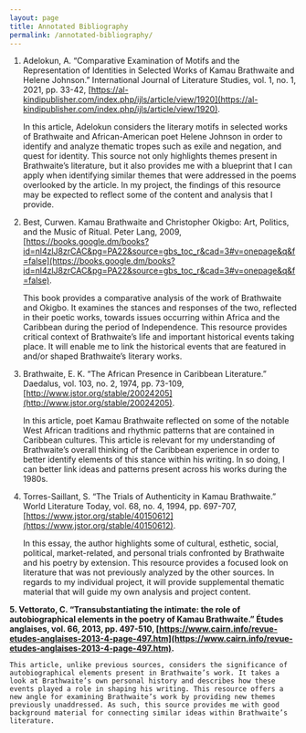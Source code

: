 ```yaml
---
layout: page
title: Annotated Bibliography
permalink: /annotated-bibliography/
---
```

<style>
div{
  text-align: justify;
  text-justify: inter-word;
}
</style>

1. Adelokun, A. “Comparative Examination of Motifs and the Representation of Identities in Selected Works of Kamau Brathwaite and Helene Johnson.” International Journal of Literature Studies, vol. 1, no. 1, 2021, pp. 33-42, [https://al-kindipublisher.com/index.php/ijls/article/view/1920](https://al-kindipublisher.com/index.php/ijls/article/view/1920).

    In this article, Adelokun considers the literary motifs in selected works of Brathwaite and African-American poet Helene Johnson in order to identify and analyze thematic tropes such as exile and negation, and quest for identity. This source not only highlights themes present in Brathwaite’s literature, but it also provides me with a blueprint that I can apply when identifying similar themes that were addressed in the poems overlooked by the article. In my project, the findings of this resource may be expected to reflect some of the content and analysis that I provide.

2. Best, Curwen. Kamau Brathwaite and Christopher Okigbo: Art, Politics, and the Music of Ritual. Peter Lang, 2009, [https://books.google.dm/books?id=nl4zlJ8zrCAC&pg=PA22&source=gbs_toc_r&cad=3#v=onepage&q&f=false](https://books.google.dm/books?id=nl4zlJ8zrCAC&pg=PA22&source=gbs_toc_r&cad=3#v=onepage&q&f=false).

    This book provides a comparative analysis of the work of Brathwaite and Okigbo. It examines the stances and responses of the two, reflected in their poetic works, towards issues occurring within Africa and the Caribbean during the period of Independence. This resource provides critical context of Brathwaite’s life and important historical events taking place. It will enable me to link the historical events that are featured in and/or shaped Brathwaite’s literary works.

3. Brathwaite, E. K. “The African Presence in Caribbean Literature.” Daedalus, vol. 103, no. 2, 1974, pp. 73-109, [http://www.jstor.org/stable/20024205](http://www.jstor.org/stable/20024205).

    In this article, poet Kamau Brathwaite reflected on some of the notable West African traditions and rhythmic patterns that are contained in Caribbean cultures. This article is relevant for my understanding of Brathwaite’s overall thinking of the Caribbean experience in order to better identify elements of this stance within his writing. In so doing, I can better link ideas and patterns present across his works during the 1980s.

4. Torres-Saillant, S. “The Trials of Authenticity in Kamau Brathwaite.” World Literature Today, vol. 68, no. 4, 1994, pp. 697-707, [https://www.jstor.org/stable/40150612](https://www.jstor.org/stable/40150612).

    In this essay, the author highlights some of cultural, esthetic, social, political, market-related, and personal trials confronted by Brathwaite and his poetry by extension. This resource provides a focused look on literature that was not previously analyzed by the other sources. In regards to my individual project, it will provide supplemental thematic material that will guide my own analysis and project content.

**5. Vettorato, C. “Transubstantiating the intimate: the role of autobiographical elements in the poetry of Kamau Brathwaite.” Études anglaises, vol. 66, 2013, pp. 497-510, [https://www.cairn.info/revue-etudes-anglaises-2013-4-page-497.htm](https://www.cairn.info/revue-etudes-anglaises-2013-4-page-497.htm).**

    This article, unlike previous sources, considers the significance of autobiographical elements present in Brathwaite’s work. It takes a look at Brathwaite’s own personal history and describes how these events played a role in shaping his writing. This resource offers a new angle for examining Brathwaite’s work by providing new themes previously unaddressed. As such, this source provides me with good background material for connecting similar ideas within Brathwaite’s literature.
